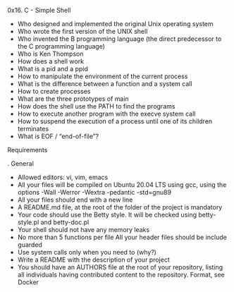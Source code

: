 0x16. C - Simple Shell


- Who designed and implemented the original Unix operating system
- Who wrote the first version of the UNIX shell
- Who invented the B programming language (the direct predecessor to the C programming language)
- Who is Ken Thompson
- How does a shell work
- What is a pid and a ppid
- How to manipulate the environment of the current process
- What is the difference between a function and a system call
- How to create processes
- What are the three prototypes of main
- How does the shell use the PATH to find the programs
- How to execute another program with the execve system call
- How to suspend the execution of a process until one of its children terminates
- What is EOF / “end-of-file”? 

Requirements 

 . General 

- Allowed editors: vi, vim, emacs 
- All your files will be compiled on Ubuntu 20.04 LTS using gcc, using the options -Wall -Werror -Wextra -pedantic -std=gnu89 
- All your files should end with a new line
- A README.md file, at the root of the folder of the project is mandatory 
- Your code should use the Betty style. It will be checked using betty-style.pl and betty-doc.pl 
- Your shell should not have any memory leaks 
- No more than 5 functions per file All your header files should be include guarded 
- Use system calls only when you need to (why?) 
- Write a README with the description of your project 
- You should have an AUTHORS file at the root of your repository, listing all individuals having contributed content to the repository. Format, see Docker

